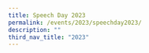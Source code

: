 ```yaml
---
title: Speech Day 2023
permalink: /events/2023/speechday2023/
description: ""
third_nav_title: "2023"
---
```

